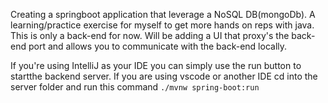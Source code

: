 Creating a springboot application that leverage a NoSQL DB(mongoDb). A learning/practice exercise for myself to get more hands on reps with java. 
This is only a back-end for now. Will be adding a UI that proxy's the back-end port and allows you to communicate with the back-end locally.


If you're using IntelliJ as your IDE you can simply use the run button to startthe backend server. If you are using vscode or another IDE cd into the server folder and run this command ```./mvnw spring-boot:run```
